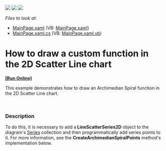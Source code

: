 <!-- default badges list -->
![](https://img.shields.io/endpoint?url=https://codecentral.devexpress.com/api/v1/VersionRange/128568057/11.2.5%2B)
[![](https://img.shields.io/badge/Open_in_DevExpress_Support_Center-FF7200?style=flat-square&logo=DevExpress&logoColor=white)](https://supportcenter.devexpress.com/ticket/details/E3702)
[![](https://img.shields.io/badge/📖_How_to_use_DevExpress_Examples-e9f6fc?style=flat-square)](https://docs.devexpress.com/GeneralInformation/403183)
<!-- default badges end -->
<!-- default file list -->
*Files to look at*:

* [MainPage.xaml](./CS/ScatterLineWithCustomFunction/MainPage.xaml) (VB: [MainPage.xaml](./VB/ScatterLineWithCustomFunction/MainPage.xaml))
* [MainPage.xaml.cs](./CS/ScatterLineWithCustomFunction/MainPage.xaml.cs) (VB: [MainPage.xaml.vb](./VB/ScatterLineWithCustomFunction/MainPage.xaml.vb))
<!-- default file list end -->
# How to draw a custom function in the 2D Scatter Line chart  
<!-- run online -->
**[[Run Online]](https://codecentral.devexpress.com/e3702)**
<!-- run online end -->


<p>This example demonstrates how to draw an Archimedian Spiral function in the 2D Scatter Line chart. </p><br />



<h3>Description</h3>

<p>To do this, it is necessary to add a<strong> LineScatterSeries2D</strong> object to the diagram&#39;s <a href="http://help.devexpress.com/#Silverlight/DevExpressXpfChartsDiagram_Seriestopic"><u>Series</u></a> collection and then programmatically add series points to it. For more information, see the <strong>CreateArchimedianSpiralPoints</strong> method&#39;s implementation below.</p><p><br />
</p>

<br/>


